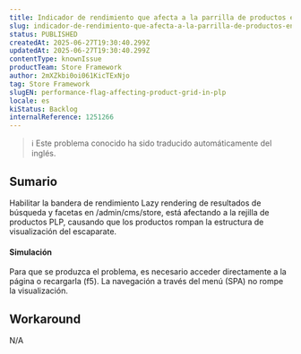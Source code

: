 ```yaml
---
title: Indicador de rendimiento que afecta a la parrilla de productos en PLP
slug: indicador-de-rendimiento-que-afecta-a-la-parrilla-de-productos-en-plp
status: PUBLISHED
createdAt: 2025-06-27T19:30:40.299Z
updatedAt: 2025-06-27T19:30:40.299Z
contentType: knownIssue
productTeam: Store Framework
author: 2mXZkbi0oi061KicTExNjo
tag: Store Framework
slugEN: performance-flag-affecting-product-grid-in-plp
locale: es
kiStatus: Backlog
internalReference: 1251266
---
```


>ℹ️ Este problema conocido ha sido traducido automáticamente del inglés.

## Sumario


Habilitar la bandera de rendimiento Lazy rendering de resultados de búsqueda y facetas en /admin/cms/store, está afectando a la rejilla de productos PLP, causando que los productos rompan la estructura de visualización del escaparate.


#### Simulación


Para que se produzca el problema, es necesario acceder directamente a la página o recargarla (f5). La navegación a través del menú (SPA) no rompe la visualización.

## Workaround


N/A



